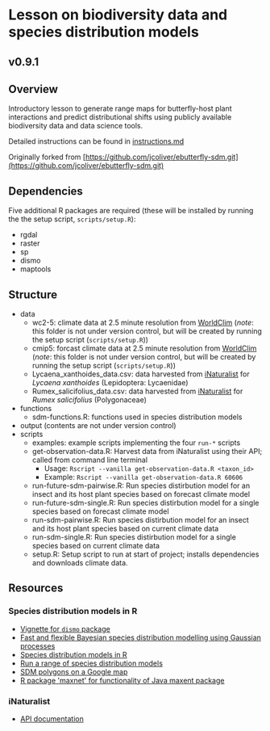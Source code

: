 # Lesson on biodiversity data and species distribution models
## v0.9.1

## Overview
Introductory lesson to generate range maps for butterfly-host plant interactions and predict distributional shifts using publicly available biodiversity data and data science tools.

Detailed instructions can be found in [instructions.md](instructions.md)

Originally forked from [https://github.com/jcoliver/ebutterfly-sdm.git](https://github.com/jcoliver/ebutterfly-sdm.git)

## Dependencies
Five additional R packages are required (these will be installed by running the the setup script, `scripts/setup.R`):

+ rgdal
+ raster
+ sp
+ dismo
+ maptools

## Structure
+ data
  + wc2-5: climate data at 2.5 minute resolution from [WorldClim](http://www.worldclim.org) (_note_: this folder is not under version control, but will be created by running the setup script (`scripts/setup.R`))
  + cmip5: forcast climate data at 2.5 minute resolution from [WorldClim](http://www.worldclim.org) (_note_: this folder is not under version control, but will be created by running the setup script (`scripts/setup.R`))
  + Lycaena_xanthoides_data.csv: data harvested from [iNaturalist](http://www.inaturalist.org) for _Lycaena xanthoides_ (Lepidoptera: Lycaenidae)
  + Rumex_salicifolius_data.csv: data harvested from [iNaturalist](http://www.inaturalist.org) for _Rumex salicifolius_ (Polygonaceae)
+ functions
  + sdm-functions.R: functions used in species distribution models
+ output (contents are not under version control)
+ scripts
  + examples: example scripts implementing the four `run-*` scripts
  + get-observation-data.R: Harvest data from iNaturalist using their API; 
  called from command line terminal
    + Usage: `Rscript --vanilla get-observation-data.R <taxon_id>`
    + Example: `Rscript --vanilla get-observation-data.R 60606`
  + run-future-sdm-pairwise.R: Run species distirbution model for an insect and its host plant species based on forecast climate model
  + run-future-sdm-single.R: Run species distirbution model for a single species based on forecast climate model
  + run-sdm-pairwise.R: Run species distirbution model for an insect and its host plant species based on current climate data
  + run-sdm-single.R: Run species distirbution model for a single species based on current climate data
  + setup.R: Setup script to run at start of project; installs dependencies and downloads climate data.

## Resources
### Species distribution models in R
+ [Vignette for `dismo` package](https://cran.r-project.org/web/packages/dismo/vignettes/sdm.pdf)
+ [Fast and flexible Bayesian species distribution modelling using Gaussian processes](http://onlinelibrary.wiley.com/doi/10.1111/2041-210X.12523/pdf)
+ [Species distribution models in R](http://www.molecularecologist.com/2013/04/species-distribution-models-in-r/)
+ [Run a range of species distribution models](https://rdrr.io/cran/biomod2/man/BIOMOD_Modeling.html)
+ [SDM polygons on a Google map](https://rdrr.io/rforge/dismo/man/gmap.html)
+ [R package 'maxnet' for functionality of Java maxent package](https://cran.r-project.org/web/packages/maxnet/maxnet.pdf)

### iNaturalist
+ [API documentation](https://www.inaturalist.org/pages/api+reference)